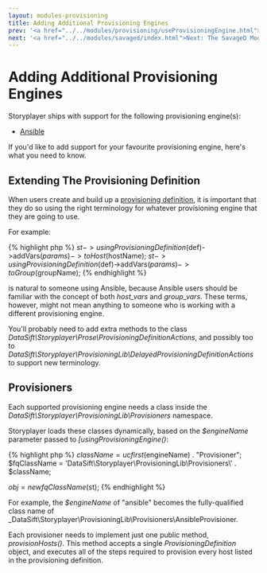 ```yaml
---
layout: modules-provisioning
title: Adding Additional Provisioning Engines
prev: '<a href="../../modules/provisioning/useProvisioningEngine.html">Prev: useProvisioningEngine()</a>'
next: '<a href="../../modules/savaged/index.html">Next: The SavageD Module</a>'
---
```


# Adding Additional Provisioning Engines

Storyplayer ships with support for the following provisioning engine(s):

* [Ansible](http://ansible.cc/)

If you'd like to add support for your favourite provisioning engine, here's what you need to know.

## Extending The Provisioning Definition

When users create and build up a [provisioning definition](provisioning-definition.html), it is important that they do so using the right terminology for whatever provisioning engine that they are going to use.

For example:

{% highlight php %}
$st->usingProvisioningDefinition($def)->addVars($params)->toHost($hostName);
$st->usingProvisioningDefinition($def)->addVars($params)->toGroup($groupName);
{% endhighlight %}

is natural to someone using Ansible, because Ansible users should be familiar with the concept of both *host\_vars* and *group\_vars*.  These terms, however, might not mean anything to someone who is working with a different provisioning engine.

You'll probably need to add extra methods to the class _DataSift\Storyplayer\Prose\ProvisioningDefinitionActions_, and possibly too to _DataSift\Storyplayer\ProvisioningLib\DelayedProvisioningDefinitionActions_ to support new terminology.

## Provisioners

Each supported provisioning engine needs a class inside the _DataSift\Storyplayer\ProvisioningLib\Provisioners_ namespace.

Storyplayer loads these classes dynamically, based on the _$engineName_ parameter passed to _[usingProvisioningEngine()_:

{% highlight php %}
$className = ucfirst($engineName) . "Provisioner";
$fqClassName = 'DataSift\Storyplayer\ProvisioningLib\Provisioners\\' . $className;

$obj = new fqClassName($st);
{% endhighlight %}

For example, the _$engineName_ of "ansible" becomes the fully-qualified class name of _DataSift\Storyplayer\ProvisioningLib\Provisioners\AnsibleProvisioner.

Each provisioner needs to implement just one public method, _provisionHosts()_.  This method accepts a single _ProvisioningDefinition_ object, and executes all of the steps required to provision every host listed in the provisioning definition.